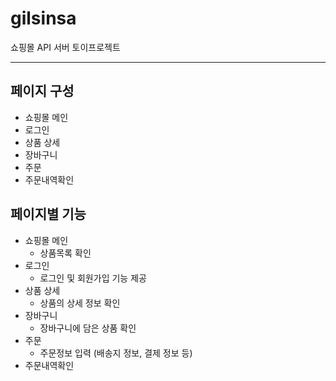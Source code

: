 # gilsinsa
쇼핑몰 API 서버 토이프로젝트

---
## 페이지 구성
- 쇼핑몰 메인
- 로그인
- 상품 상세
- 장바구니
- 주문
- 주문내역확인

## 페이지별 기능
- 쇼핑몰 메인
    -  상품목록 확인
- 로그인
    - 로그인 및 회원가입 기능 제공
- 상품 상세
    - 상품의 상세 정보 확인
- 장바구니
    - 장바구니에 담은 상품 확인
- 주문
    - 주문정보 입력 (배송지 정보, 결제 정보 등)
- 주문내역확인
